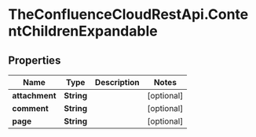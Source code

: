 # TheConfluenceCloudRestApi.ContentChildrenExpandable

## Properties
Name | Type | Description | Notes
------------ | ------------- | ------------- | -------------
**attachment** | **String** |  | [optional] 
**comment** | **String** |  | [optional] 
**page** | **String** |  | [optional] 

